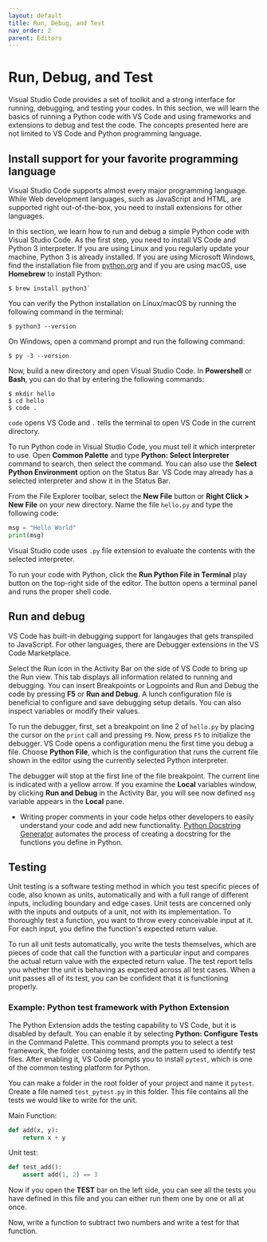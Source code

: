 ```yaml
---
layout: default
title: Run, Debug, and Test
nav_order: 2
parent: Editors
---
```


# Run, Debug, and Test

Visual Studio Code provides a set of toolkit and a strong interface for running, debugging, and testing your codes. In this section, we will learn the basics of running a Python code with VS Code and using frameworks and extensions to debug and test the code. The concepts presented here are not limited to VS Code and Python programming language.

## Install support for your favorite programming language

Visual Studio Code supports almost every major programming language. While Web development languages, such as JavaScript and HTML, are supported right out-of-the-box, you need to install extensions for other languages.

In this section, we learn how to run and debug a simple Python code with Visual Studio Code. As the first step, you need to install VS Code and Python 3 interpreter. If you are using Linux and you regularly update your machine, Python 3 is already installed. If you are using Microsoft Windows, find the installation file from [python.org](https://www.python.org/downloads/) and if you are using macOS, use **Homebrew** to install Python:

```
$ brew install python3`
```

You can verify the Python installation on Linux/macOS by running the following command in the terminal:

```
$ python3 --version
```

On Windows, open a command prompt and run the following command:

```
$ py -3 --version
```

Now, build a new directory and open Visual Studio Code. In **Powershell** or **Bash**, you can do that by entering the following commands:

```
$ mkdir hello
$ cd hello
$ code .
```

`code` opens VS Code and `.` tells the terminal to open VS Code in the current directory.

To run Python code in Visual Studio Code, you must tell it which interpreter to use. Open **Common Palette** and type **Python: Select Interpreter** command to search, then select the command. You can also use the **Select Python Environment** option on the Status Bar. VS Code may already has a selected interpreter and show it in the Status Bar.

From the File Explorer toolbar, select the **New File** button or **Right Click > New File** on your new directory. Name the file `hello.py` and type the following code:

```python
msg = "Hello World"
print(msg)
```

Visual Studio code uses `.py` file extension to evaluate the contents with the selected interpreter.

To run your code with Python, click the **Run Python File in Terminal** play button on the top-right side of the editor. The button opens a terminal panel and runs the proper shell code.

## Run and debug

VS Code has built-in debugging support for langauges that gets transpiled to JavaScript. For other languages, there are Debugger extensions in the VS Code Marketplace.

Select the Run icon in the Activity Bar on the side of VS Code to bring up the Run view. This tab displays all information related to running and debugging. You can insert Breakpoints or Logpoints and Run and Debug the code by pressing **F5** or **Run and Debug**. A lunch configuration file is beneficial to configure and save debugging setup details. You can also inspect variables or modify their values. 

To run the debugger, first, set a breakpoint on line 2 of `hello.py` by placing the cursor on the `print` call and pressing `F9`. Now, press `F5` to initialize the debugger. VS Code opens a configuration menu the first time you debug a file. Choose **Python File**, which is the configuration that runs the current file shown in the editor using the currently selected Python interpreter.

The debugger will stop at the first line of the file breakpoint. The current line is indicated with a yellow arrow. If you examine the **Local** variables window, by clicking **Run and Debug** in the Activity Bar, you will see now defined `msg` variable appears in the **Local** pane.

- Writing proper comments in your code helps other developers to easily understand your code and add new functionality. [Python Docstring Generator](https://code.visualstudio.com/docs/python/python-tutorial) automates the process of creating a docstring for the functions you define in Python.

## Testing

Unit testing is a software testing method in which you test specific pieces of code, also known as units, automatically and with a full range of different inputs, including boundary and edge cases. Unit tests are concerned only with the inputs and outputs of a unit, not with its implementation. To thoroughly test a function, you want to throw every conceivable input at it. For each input, you define the function's expected return value. 

To run all unit tests automatically, you write the tests themselves, which are pieces of code that call the function with a particular input and compares the actual return value with the expected return value. The test report tells you whether the unit is behaving as expected across all test cases. When a unit passes all of its test, you can be confident that it is functioning properly.

### Example: Python test framework with Python Extension

The Python Extension adds the testing capability to VS Code, but it is disabled by default. You can enable it by selecting **Python: Configure Tests** in the Command Palette. This command prompts you to select a test framework, the folder containing tests, and the pattern used to identify test files. After enabling it, VS Code prompts you to install `pytest`, which is one of the common testing platform for Python.

You can make a folder in the root folder of your project and name it `pytest`. Create a file named `test_pytest.py` in this folder. This file contains all the tests we would like to write for the unit. 

Main Function:

```python
def add(x, y):
    return x + y
```

Unit test:

```python
def test_add():
    assert add(1, 2) == 3
```

Now if you open the **TEST** bar on the left side, you can see all the tests you have defined in this file and you can either run them one by one or all at once.

Now, write a function to subtract two numbers and write a test for that function.
